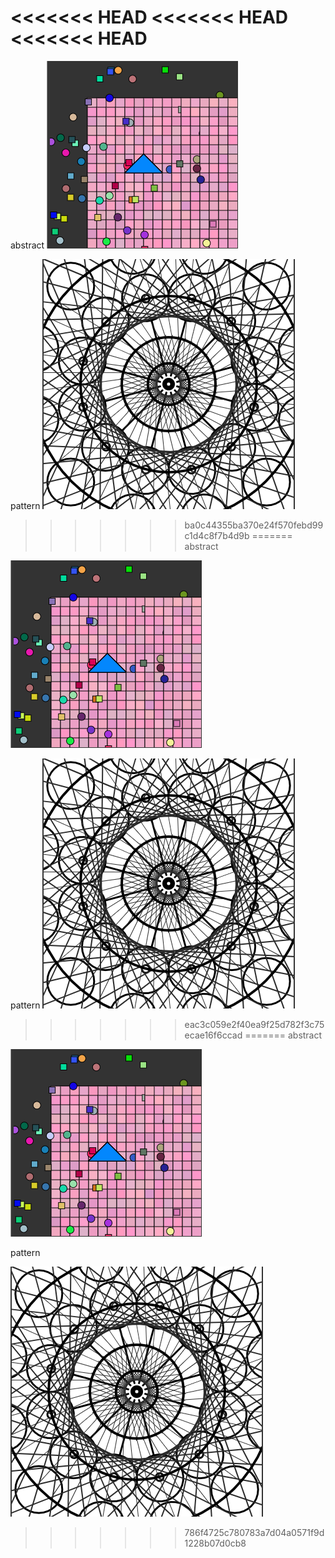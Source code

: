 <<<<<<< HEAD
<<<<<<< HEAD
<<<<<<< HEAD
=======

abstract
![A](Pictures/abstract.PNG)

pattern
![B](Pictures/pattern.PNG)
>>>>>>> ba0c44355ba370e24f570febd99c1d4c8f7b4d9b
=======
abstract

![A](Pictures/abstract.PNG)


pattern
![B](Pictures/pattern.PNG)
>>>>>>> eac3c059e2f40ea9f25d782f3c75ecae16f6ccad
=======
abstract

![A](Pictures/abstract.PNG)


pattern

![B](Pictures/pattern.PNG)
>>>>>>> 786f4725c780783a7d04a0571f9d1228b07d0cb8
